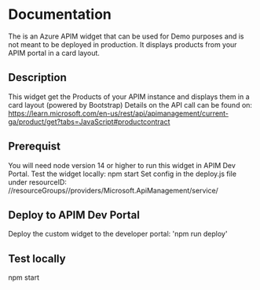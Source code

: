 
# Documentation

The is an Azure APIM widget that can be used for Demo purposes and is not meant to be deployed in production. It displays products from your APIM portal in a card layout. 

## Description
This widget get the Products of your APIM instance and displays them in a card layout (powered by Bootstrap) Details on the API call can be found on: https://learn.microsoft.com/en-us/rest/api/apimanagement/current-ga/product/get?tabs=JavaScript#productcontract


## Prerequist

You will need node version 14 or higher to run this widget in APIM Dev Portal.
Test the widget locally: npm start
Set config in the deploy.js file under resourceID: /<subscriptionID>/resourceGroups/<your resource group>/providers/Microsoft.ApiManagement/service/<your APIM Service name>


## Deploy to APIM Dev Portal

Deploy the custom widget to the developer portal:
'npm run deploy'


## Test locally

npm start
